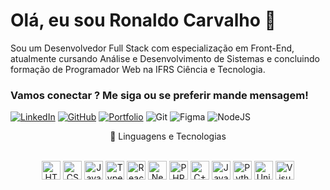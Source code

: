 # Olá, eu sou Ronaldo Carvalho 👋
Sou um Desenvolvedor Full Stack com especialização em Front-End, atualmente cursando Análise e Desenvolvimento de Sistemas e concluindo formação de Programador Web na IFRS Ciência e Tecnologia.

### Vamos conectar ? Me siga ou se preferir mande mensagem! 
[![LinkedIn](https://img.shields.io/badge/LinkedIn-0077B5?style=for-the-badge&logo=linkedin&logoColor=white)](https://www.linkedin.com/in/ronaldo-carvalho-546942321/) [![GitHub](https://img.shields.io/badge/GitHub-100000?style=for-the-badge&logo=github&logoColor=white)](https://github.com/Rc7989) [![Portfolio](https://img.shields.io/badge/Portfolio-FF5722?style=for-the-badge&logo=todoist&logoColor=white)](https://ronaldocarvalho.netlify.app/) ![Git](https://img.shields.io/badge/GIT-E44C30?style=for-the-badge&logo=git&logoColor=white) ![Figma](https://img.shields.io/badge/Figma-696969?style=for-the-badge&logo=figma&logoColor=figma) ![NodeJS](https://img.shields.io/badge/node.js-6DA55F?style=for-the-badge&logo=node.js&logoColor=white)

<p align="center">
🤖 Linguagens e Tecnologias<br><br>
</p>
</p>
<p align="center">
<img 
    alt="HTML" 
    title="HTML" 
    width="30px" 
    src="https://cdn.jsdelivr.net/gh/devicons/devicon@latest/icons/html5/html5-original.svg" 
/>
<img 
    alt="CSS" 
    title="CSS"
    width="30px" 
    src="https://cdn.jsdelivr.net/gh/devicons/devicon@latest/icons/css3/css3-original.svg" 
/>
<img 
    alt="JavaScript" 
    title="JavaScript"
    width="30px" 
    src="https://cdn.jsdelivr.net/gh/devicons/devicon@latest/icons/javascript/javascript-original.svg" 
/>
<img 
    alt="TypeScript"
    title="TypeScript" 
    width="30px" 
    src="https://cdn.jsdelivr.net/gh/devicons/devicon@latest/icons/typescript/typescript-original.svg" 
/>
<img 
    alt="React"
    title="React" 
    width="30px" 
    src="https://cdn.jsdelivr.net/gh/devicons/devicon@latest/icons/react/react-original.svg" 
/>
<img 
    alt="Next.js" 
    title="Next.js"
    width="30px" 
    src="https://cdn.jsdelivr.net/gh/devicons/devicon@latest/icons/nextjs/nextjs-original.svg" 
/>
<img 
    alt="PHP" 
    title="PHP"
    width="30px" 
    src="https://cdn.jsdelivr.net/gh/devicons/devicon@latest/icons/php/php-original.svg" 
/>
<img 
    alt="C++" 
    title="C++"
    width="30px" 
    src="https://cdn.jsdelivr.net/gh/devicons/devicon@latest/icons/cplusplus/cplusplus-original.svg" 
/>
<img 
    alt="Java" 
    title="Java"
    width="30px" 
    src="https://cdn.jsdelivr.net/gh/devicons/devicon@latest/icons/java/java-original.svg" 
/>
<img 
    alt="Python" 
    title="Python"
    width="30px" 
    src="https://cdn.jsdelivr.net/gh/devicons/devicon@latest/icons/python/python-original.svg" 
/>
<img 
    alt="Unity" 
    title="Unity"
    width="30px" 
    src="https://cdn.jsdelivr.net/gh/devicons/devicon@latest/icons/unity/unity-original.svg" 
/>
<img 
    alt="Visual Studio Code" 
    title="Visual Studio Code"
    width="30px" 
    src="https://cdn.jsdelivr.net/gh/devicons/devicon@latest/icons/visualstudio/visualstudio-original.svg" 
/>
</p>

